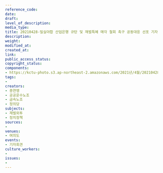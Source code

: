 ```yaml
---
reference_code: 
date: 
draft: 
level_of_description: 
media_type: 
title: 20210428-밀실야합 산업은행 규탄 및 재벌특혜 매각 철회 촉구 공동대응 선포 기자회견
description: 
weight: 
modified_at: 
created_at: 
link: 
public_access_status: 
copyright_status: 
components:
- https://kctu-photo.s3.ap-northeast-2.amazonaws.com/2021년/4월/20210428-밀실야합+산업은행+규탄+및+재벌특혜+매각+철회+촉구+공동대응+선포+기자회견/403079_56268_306.jpg
tags:
- 
creators:
- 총연맹
- 공공운수노조
- 금속노조
- 정의당
subjects:
- 재벌외투
- 정치정책
sources:
- 
venues:
- 여의도
events:
- 기자회견
culture_workers:
- 
issues:
- 
---
```

